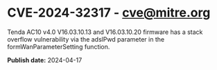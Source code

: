 # CVE-2024-32317 - cve@mitre.org

Tenda AC10 v4.0 V16.03.10.13 and V16.03.10.20 firmware has a stack overflow vulnerability via the adslPwd parameter in the formWanParameterSetting function.

**Publish date:** 2024-04-17
